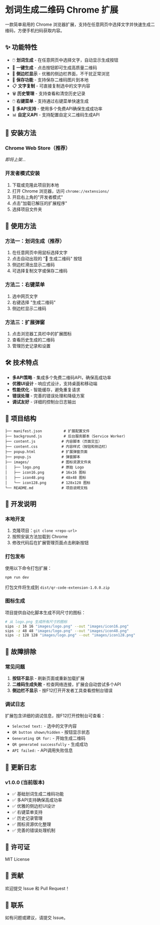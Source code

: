 # 划词生成二维码 Chrome 扩展

一款简单易用的 Chrome 浏览器扩展，支持在任意网页中选择文字并快速生成二维码，方便手机扫码获取内容。

## ✨ 功能特性

- 🖱️ **划词生成** - 在任意网页中选择文字，自动显示生成按钮
- 📱 **一键生成** - 点击按钮即可生成高质量二维码
- 🎯 **侧边栏显示** - 优雅的侧边栏界面，不干扰正常浏览
- 💾 **保存功能** - 支持保存二维码图片到本地
- 📋 **文字复制** - 可直接复制选中的文字内容
- 🗑️ **历史管理** - 支持查看和清空历史记录
- 🖱️ **右键菜单** - 支持通过右键菜单快速生成
- 🔗 **多API支持** - 使用多个免费API确保生成成功率
- 📊 **自定义API** - 支持配置自定义二维码生成API

## 🚀 安装方法

### Chrome Web Store（推荐）
*即将上架...*

### 开发者模式安装
1. 下载或克隆此项目到本地
2. 打开 Chrome 浏览器，访问 `chrome://extensions/`
3. 开启右上角的"开发者模式"
4. 点击"加载已解压的扩展程序"
5. 选择项目文件夹

## 📖 使用方法

### 方法一：划词生成（推荐）
1. 在任意网页中用鼠标选择文字
2. 点击自动出现的 "📱 生成二维码" 按钮
3. 侧边栏滑出显示二维码
4. 可选择复制文字或保存二维码

### 方法二：右键菜单
1. 选中网页文字
2. 右键选择 "生成二维码"
3. 侧边栏显示二维码

### 方法三：扩展弹窗
1. 点击浏览器工具栏中的扩展图标
2. 查看历史生成的二维码
3. 管理历史记录和设置

## 🛠️ 技术特点

- **多API策略** - 集成多个免费二维码API，确保高成功率
- **优雅UI设计** - 响应式设计，支持桌面和移动端
- **性能优化** - 智能缓存，避免重复请求
- **错误处理** - 完善的错误处理和降级方案
- **调试友好** - 详细的控制台日志输出

## 📁 项目结构

```
├── manifest.json          # 扩展配置文件
├── background.js          # 后台服务脚本（Service Worker）
├── content.js            # 内容脚本（页面交互）
├── content.css           # 内容样式（按钮和侧边栏）
├── popup.html            # 扩展弹窗页面
├── popup.js              # 弹窗脚本
├── images/               # 图标资源文件夹
│   ├── logo.png          # 原始 Logo
│   ├── icon16.png        # 16x16 图标
│   ├── icon48.png        # 48x48 图标
│   └── icon128.png       # 128x128 图标
└── README.md             # 项目说明文档
```

## 🔧 开发说明

### 本地开发
1. 克隆项目：`git clone <repo-url>`
2. 按照安装方法加载到 Chrome
3. 修改代码后在扩展管理页面点击刷新按钮

### 打包发布
使用以下命令打包扩展：
```bash
npm run dev
```
打包文件将生成到 `dist/qr-code-extension-1.0.0.zip`

### 图标生成
项目提供自动化脚本生成不同尺寸的图标：
```bash
# 从 logo.png 生成所有尺寸的图标
sips -z 16 16 "images/logo.png" --out "images/icon16.png"
sips -z 48 48 "images/logo.png" --out "images/icon48.png"
sips -z 128 128 "images/logo.png" --out "images/icon128.png"
```

## 🐛 故障排除

### 常见问题
1. **按钮不显示** - 刷新页面或重新加载扩展
2. **二维码生成失败** - 检查网络连接，扩展会自动尝试多个API
3. **侧边栏不显示** - 按F12打开开发者工具查看控制台错误

### 调试日志
扩展包含详细的调试信息，按F12打开控制台可查看：
- `Selected text:` - 选中的文字内容
- `QR button shown/hidden` - 按钮显示状态
- `Generating QR for:` - 开始生成二维码
- `QR generated successfully` - 生成成功
- `API failed:` - API调用失败信息

## 📝 更新日志

### v1.0.0 (当前版本)
- ✅ 基础划词生成二维码功能
- ✅ 多API支持确保高成功率
- ✅ 优雅的侧边栏UI设计
- ✅ 右键菜单支持
- ✅ 历史记录管理
- ✅ 图标资源优化整理
- ✅ 完善的错误处理机制

## 📄 许可证

MIT License

## 🤝 贡献

欢迎提交 Issue 和 Pull Request！

## 📮 联系

如有问题或建议，请提交 Issue。